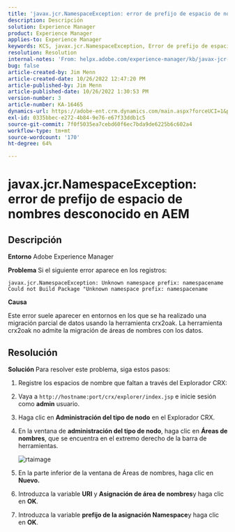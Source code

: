 ```yaml
---
title: 'javax.jcr.NamespaceException: error de prefijo de espacio de nombres desconocido en AEM'
description: Descripción
solution: Experience Manager
product: Experience Manager
applies-to: Experience Manager
keywords: KCS, javax.jcr.NamespaceException, Error de prefijo de espacio de nombres desconocido, AEM, Adobe Experience Manager, resolución de problemas
resolution: Resolution
internal-notes: 'From: helpx.adobe.com/experience-manager/kb/javax-jcr-NamespaceException-Unknown-namespace-prefix-error-in-AEM.html'
bug: false
article-created-by: Jim Menn
article-created-date: 10/26/2022 12:47:20 PM
article-published-by: Jim Menn
article-published-date: 10/26/2022 1:30:53 PM
version-number: 3
article-number: KA-16465
dynamics-url: https://adobe-ent.crm.dynamics.com/main.aspx?forceUCI=1&pagetype=entityrecord&etn=knowledgearticle&id=bf4ce552-2c55-ed11-bba2-6045bd006b4b
exl-id: 0335bbec-e272-4b84-9e76-e67f33ddb1c5
source-git-commit: 7f0f5035ea7cebd60f6ec7bda9de6225b6c602a4
workflow-type: tm+mt
source-wordcount: '170'
ht-degree: 64%

---
```


# javax.jcr.NamespaceException: error de prefijo de espacio de nombres desconocido en AEM

## Descripción


<b>Entorno</b>
Adobe Experience Manager

<b>Problema</b>
Si el siguiente error aparece en los registros:


```
javax.jcr.NamespaceException: Unknown namespace prefix: namespacename
Could not Build Package "Unknown namespace prefix: namespacename
```


<b>Causa</b>

Este error suele aparecer en entornos en los que se ha realizado una migración parcial de datos usando la herramienta crx2oak.
La herramienta crx2oak no admite la migración de áreas de nombres con los datos.


## Resolución


<b>Solución</b>
Para resolver este problema, siga estos pasos:

1. Registre los espacios de nombre que faltan a través del Explorador CRX:
2. Vaya a `http://hostname:port/crx/explorer/index.jsp` e inicie sesión como <b>admin</b> usuario.
3. Haga clic en <b>Administración del tipo de nodo</b> en el Explorador CRX.
4. En la ventana de <b>administración del tipo de nodo</b>, haga clic en <b>Áreas de nombres</b>, que se encuentra en el extremo derecho de la barra de herramientas.

   ![rtaimage](https://helpx.adobe.com/content/dam/help/en/experience-manager/kb/javax-jcr-NamespaceException-Unknown-namespace-prefix-error-in-AEM/_jcr_content/main-pars/procedure/proc_par/step_2/step_par/image/rtaimage.png "rtaimage")


5. En la parte inferior de la ventana de Áreas de nombres, haga clic en <b>Nuevo.</b>
6. Introduzca la variable <b>URI</b> y <b>Asignación de área de nombres</b>y haga clic en <b>OK</b>.
7. Introduzca la variable <b>prefijo de la asignación Namespace</b>y haga clic en <b>OK</b>.
